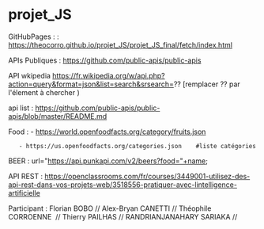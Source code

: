 # projet_JS
GitHubPages : : https://theocorro.github.io/projet_JS/projet_JS_final/fetch/index.html

APIs Publiques : https://github.com/public-apis/public-apis 

API wkipedia https://fr.wikipedia.org/w/api.php?action=query&format=json&list=search&srsearch=?? 
[remplacer ?? par l'élement à chercher )
 
api list :  https://github.com/public-apis/public-apis/blob/master/README.md

Food : - https://world.openfoodfacts.org/category/fruits.json

       - https://us.openfoodfacts.org/categories.json    #liste catégories

BEER : url="https://api.punkapi.com/v2/beers?food="+name;

API REST : https://openclassrooms.com/fr/courses/3449001-utilisez-des-api-rest-dans-vos-projets-web/3518556-pratiquer-avec-lintelligence-artificielle




Participant : 
Florian BOBO  // 
Alex-Bryan CANETTI //
Théophile CORROENNE  //
Thierry PAILHAS //
RANDRIANJANAHARY SARIAKA // 
